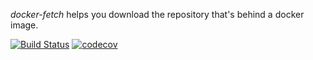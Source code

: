 _docker-fetch_ helps you download the repository that's behind a docker image.

[![Build Status](https://travis-ci.org/sp0x/docker-fetch.svg?branch=master)](https://travis-ci.org/sp0x/docker-fetch)
[![codecov](https://codecov.io/gh/sp0x/docker-fetch/branch/master/graph/badge.svg)](https://codecov.io/gh/sp0x/docker-fetch)
